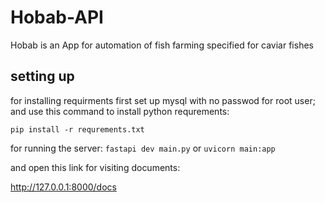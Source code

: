 # Hobab-API

Hobab is an App for automation of fish farming specified for caviar fishes

## setting up

for installing requirments first set up mysql with no passwod for root user;
and use this command to install python requrements:

`pip install -r requrements.txt`

for running the server:
`fastapi dev main.py`
or
`uvicorn main:app`

and open this link for visiting documents:

http://127.0.0.1:8000/docs
